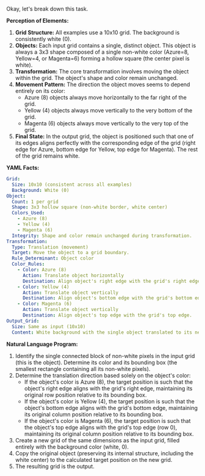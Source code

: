 Okay, let's break down this task.

**Perception of Elements:**

1.  **Grid Structure:** All examples use a 10x10 grid. The background is consistently white (0).
2.  **Objects:** Each input grid contains a single, distinct object. This object is always a 3x3 shape composed of a single non-white color (Azure=8, Yellow=4, or Magenta=6) forming a hollow square (the center pixel is white).
3.  **Transformation:** The core transformation involves moving the object within the grid. The object's shape and color remain unchanged.
4.  **Movement Pattern:** The direction the object moves seems to depend entirely on its color:
    *   Azure (8) objects always move horizontally to the far right of the grid.
    *   Yellow (4) objects always move vertically to the very bottom of the grid.
    *   Magenta (6) objects always move vertically to the very top of the grid.
5.  **Final State:** In the output grid, the object is positioned such that one of its edges aligns perfectly with the corresponding edge of the grid (right edge for Azure, bottom edge for Yellow, top edge for Magenta). The rest of the grid remains white.

**YAML Facts:**


```yaml
Grid:
  Size: 10x10 (consistent across all examples)
  Background: White (0)
Object:
  Count: 1 per grid
  Shape: 3x3 hollow square (non-white border, white center)
  Colors_Used:
    - Azure (8)
    - Yellow (4)
    - Magenta (6)
  Integrity: Shape and color remain unchanged during transformation.
Transformation:
  Type: Translation (movement)
  Target: Move the object to a grid boundary.
  Rule_Determinant: Object color
  Color_Rules:
    - Color: Azure (8)
      Action: Translate object horizontally
      Destination: Align object's right edge with the grid's right edge.
    - Color: Yellow (4)
      Action: Translate object vertically
      Destination: Align object's bottom edge with the grid's bottom edge.
    - Color: Magenta (6)
      Action: Translate object vertically
      Destination: Align object's top edge with the grid's top edge.
Output_Grid:
  Size: Same as input (10x10)
  Content: White background with the single object translated to its new position based on its color.
```


**Natural Language Program:**

1.  Identify the single connected block of non-white pixels in the input grid (this is the object). Determine its color and its bounding box (the smallest rectangle containing all its non-white pixels).
2.  Determine the translation direction based solely on the object's color:
    *   If the object's color is Azure (8), the target position is such that the object's right edge aligns with the grid's right edge, maintaining its original row position relative to its bounding box.
    *   If the object's color is Yellow (4), the target position is such that the object's bottom edge aligns with the grid's bottom edge, maintaining its original column position relative to its bounding box.
    *   If the object's color is Magenta (6), the target position is such that the object's top edge aligns with the grid's top edge (row 0), maintaining its original column position relative to its bounding box.
3.  Create a new grid of the same dimensions as the input grid, filled entirely with the background color (white, 0).
4.  Copy the original object (preserving its internal structure, including the white center) to the calculated target position on the new grid.
5.  The resulting grid is the output.